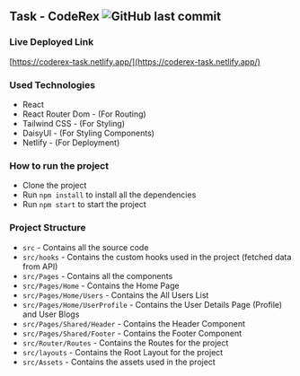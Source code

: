 ## Task - CodeRex ![GitHub last commit](https://img.shields.io/github/last-commit/ruhulaminparvez/task-coderex?color=blue&label=last%20commit&logo=github&style=flat-square)

### Live Deployed Link
[https://coderex-task.netlify.app/](https://coderex-task.netlify.app/)

### Used Technologies
- React
- React Router Dom - (For Routing)
- Tailwind CSS - (For Styling)
- DaisyUI - (For Styling Components)
- Netlify - (For Deployment)

### How to run the project
- Clone the project
- Run `npm install` to install all the dependencies
- Run `npm start` to start the project

### Project Structure
- `src` - Contains all the source code
- `src/hooks` - Contains the custom hooks used in the project (fetched data from API)
- `src/Pages` - Contains all the components
- `src/Pages/Home` - Contains the Home Page
- `src/Pages/Home/Users` - Contains the All Users List
- `src/Pages/Home/UserProfile` - Contains the User Details Page (Profile) and User Blogs
- `src/Pages/Shared/Header` - Contains the Header Component
- `src/Pages/Shared/Footer` - Contains the Footer Component
- `src/Router/Routes` - Contains the Routes for the project
- `src/layouts` - Contains the Root Layout for the project
- `src/Assets` - Contains the assets used in the project

